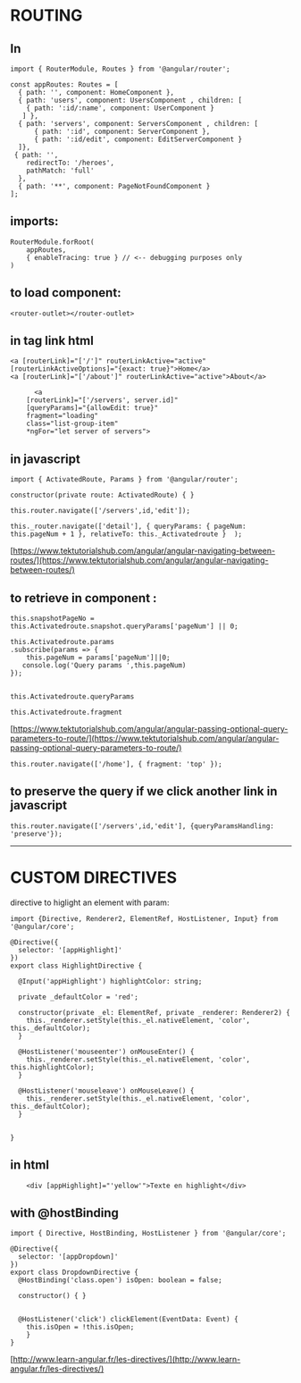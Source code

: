 # ROUTING
## In 

	import { RouterModule, Routes } from '@angular/router';

	const appRoutes: Routes = [
	  { path: '', component: HomeComponent },
	  { path: 'users', component: UsersComponent , children: [
		{ path: ':id/:name', component: UserComponent }
	   ] },
	  { path: 'servers', component: ServersComponent , children: [
	      { path: ':id', component: ServerComponent },
	      { path: ':id/edit', component: EditServerComponent } 
	  ]},
	 { path: '',
	    redirectTo: '/heroes',
	    pathMatch: 'full'
	  },
	  { path: '**', component: PageNotFoundComponent }
	];

## imports:


	RouterModule.forRoot(
		appRoutes,
		{ enableTracing: true } // <-- debugging purposes only
	)


## to load component:

	<router-outlet></router-outlet>



## in tag link html


	<a [routerLink]="['/']" routerLinkActive="active" [routerLinkActiveOptions]="{exact: true}">Home</a>
	<a [routerLink]="['/about']" routerLinkActive="active">About</a>

	      <a
		[routerLink]="['/servers', server.id]"
		[queryParams]="{allowEdit: true}" 
		fragment="loading"
		class="list-group-item"
		*ngFor="let server of servers">


## in javascript


	import { ActivatedRoute, Params } from '@angular/router';

	constructor(private route: ActivatedRoute) { }

	this.router.navigate(['/servers',id,'edit']);

	this._router.navigate(['detail'], { queryParams: { pageNum: this.pageNum + 1 }, relativeTo: this._Activatedroute } 	);


[https://www.tektutorialshub.com/angular/angular-navigating-between-routes/](https://www.tektutorialshub.com/angular/angular-navigating-between-routes/)


## to retrieve in component :


	this.snapshotPageNo = this.Activatedroute.snapshot.queryParams['pageNum'] || 0;
     
	this.Activatedroute.params
	.subscribe(params => { 
	    this.pageNum = params['pageNum']||0;
	   console.log('Query params ',this.pageNum) 
	});


	this.Activatedroute.queryParams

	this.Activatedroute.fragment


[https://www.tektutorialshub.com/angular/angular-passing-optional-query-parameters-to-route/](https://www.tektutorialshub.com/angular/angular-passing-optional-query-parameters-to-route/)


	this.router.navigate(['/home'], { fragment: 'top' });



## to preserve the query if we click another link in javascript


	this.router.navigate(['/servers',id,'edit'], {queryParamsHandling: 'preserve'});


***

# CUSTOM DIRECTIVES

directive to higlight an element with param:


	import {Directive, Renderer2, ElementRef, HostListener, Input} from '@angular/core';

	@Directive({
	  selector: '[appHighlight]'
	})
	export class HighlightDirective {
	 
	  @Input('appHighlight') highlightColor: string;

	  private _defaultColor = 'red';

	  constructor(private _el: ElementRef, private _renderer: Renderer2) {
	    this._renderer.setStyle(this._el.nativeElement, 'color', this._defaultColor);
	  }

	  @HostListener('mouseenter') onMouseEnter() {
	    this._renderer.setStyle(this._el.nativeElement, 'color', this.highlightColor);
	  }

	  @HostListener('mouseleave') onMouseLeave() {
	    this._renderer.setStyle(this._el.nativeElement, 'color', this._defaultColor);
	  }


	}




## in html


		<div [appHighlight]="'yellow'">Texte en highlight</div>


## with @hostBinding


	import { Directive, HostBinding, HostListener } from '@angular/core';

	@Directive({
	  selector: '[appDropdown]'
	})
	export class DropdownDirective {
	  @HostBinding('class.open') isOpen: boolean = false;

	  constructor() { }
	    
	    
	  @HostListener('click') clickElement(EventData: Event) {
		this.isOpen = !this.isOpen;      
	    }
	}


[http://www.learn-angular.fr/les-directives/](http://www.learn-angular.fr/les-directives/)






